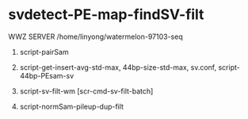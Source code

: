 svdetect-PE-map-findSV-filt
===========================
WWZ SERVER
/home/linyong/watermelon-97103-seq

1. script-pairSam 

2.  script-get-insert-avg-std-max, 44bp-size-std-max, sv.conf, script-44bp-PEsam-sv

3. script-sv-filt-wm
[scr-cmd-sv-filt-batch]

4. script-normSam-pileup-dup-filt
